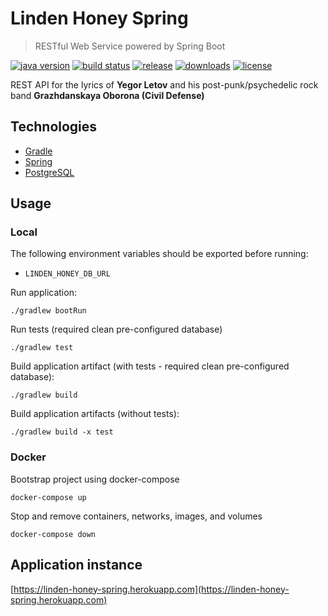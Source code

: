 # Linden Honey Spring

> RESTful Web Service powered by Spring Boot


[![java version][java-image]][java-url]
[![build status][travis-image]][travis-url]
[![release][release-image]][release-url]
[![downloads][downloads-image]][release-url]
[![license][license-image]][license-url]

[java-image]: https://img.shields.io/badge/java-%3E%3D8-brightgreen.svg?style=flat-square
[java-url]: http://www.oracle.com/technetwork/java/javase/downloads/index.html
[release-image]: https://img.shields.io/github/release/linden-honey/linden-honey-book.svg?style=flat-square
[release-url]: https://github.com/linden-honey/linden-honey-book/releases
[downloads-image]: https://img.shields.io/github/downloads/linden-honey/linden-honey-spring/latest/total.svg?style=flat-square
[downloads-url]: https://github.com/linden-honey/linden-honey-book/releases
[travis-image]: https://img.shields.io/travis/linden-honey/linden-honey-book/master.svg?style=flat-square
[travis-url]: https://travis-ci.org/linden-honey/linden-honey-book
[license-image]: https://img.shields.io/github/license/mashape/apistatus.svg?style=flat-square
[license-url]: https://github.com/linden-honey/linden-honey-book/blob/master/LICENSE

REST API for the lyrics of __Yegor Letov__ and his post-punk/psychedelic rock band __Grazhdanskaya Oborona (Civil Defense)__

## Technologies

* [Gradle](https://gradle.org/)
* [Spring](https://spring.io/)
* [PostgreSQL](https://www.postgresql.org/)

## Usage

### Local

The following environment variables should be exported before running:
* `LINDEN_HONEY_DB_URL`

Run application:
```
./gradlew bootRun
```

Run tests (required clean pre-configured database)
```
./gradlew test
```

Build application artifact (with tests - required clean pre-configured database):
```
./gradlew build
```

Build application artifacts (without tests):
```
./gradlew build -x test
```

### Docker

Bootstrap project using docker-compose
```
docker-compose up
```

Stop and remove containers, networks, images, and volumes
```
docker-compose down
```

## Application instance

[https://linden-honey-spring.herokuapp.com](https://linden-honey-spring.herokuapp.com)
